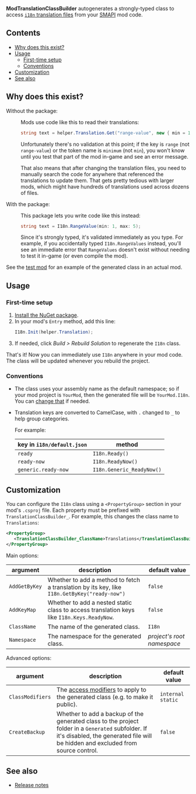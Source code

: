 **ModTranslationClassBuilder** autogenerates a strongly-typed class to access [`i18n`
translation files](https://stardewvalleywiki.com/Modding:Modder_Guide/APIs/Translation)
from your [SMAPI](https://smapi.io/) mod code.

## Contents
* [Why does this exist?](#why-does-this-exist)
* [Usage](#usage)
  * [First-time setup](#first-time-setup)
  * [Conventions](#conventions)
* [Customization](#customization)
* [See also](#see-also)

## Why does this exist?
<dl>
<dt>Without the package:</dt>
<dd>

Mods use code like this to read their translations:
```c#
string text = helper.Translation.Get("range-value", new { min = 1, max = 5 });
```

Unfortunately there's no validation at this point; if the key is `range` (not `range-value`) or the
token name is `minimum` (not `min`), you won't know until you test that part of the mod in-game and
see an error message.

That also means that after changing the translation files, you need to manually search the code for
anywhere that referenced the translations to update them. That gets pretty tedious with larger
mods, which might have hundreds of translations used across dozens of files.

</dd>
<dt>With the package:</dt>
<dd>

This package lets you write code like this instead:
```c#
string text = I18n.RangeValue(min: 1, max: 5);
```

Since it's strongly typed, it's validated immediately as you type. For example, if you accidentally
typed `I18n.RangeValues` instead, you'll see an immediate error that `RangeValues` doesn't exist
without needing to test it in-game (or even compile the mod).

</dd>
</dl>

See the [test mod](TestMod) for an example of the generated class in an actual mod.

## Usage
### First-time setup
1. [Install the NuGet package](https://www.nuget.org/packages/Pathoschild.Stardew.ModTranslationClassBuilder).
2. In your mod's `Entry` method, add this line:
   ```c#
   I18n.Init(helper.Translation);
   ```
3. If needed, click _Build > Rebuild Solution_ to regenerate the `I18n` class.

That's it! Now you can immediately use `I18n` anywhere in your mod code. The class will be updated
whenever you rebuild the project.

### Conventions
* The class uses your assembly name as the default namespace; so if your mod project is `YourMod`,
  then the generated file will be `YourMod.I18n`. You can [change that](#customization) if needed.
* Translation keys are converted to CamelCase, with `.` changed to `_` to help group categories.

  For example:

  key in `i18n/default.json` | method
  -------------------------- | --------------------------
  `ready`                    | `I18n.Ready()`
  `ready-now`                | `I18n.ReadyNow()`
  `generic.ready-now`        | `I18n.Generic_ReadyNow()`

## Customization
You can configure the `I18n` class using a `<PropertyGroup>` section in your mod's `.csproj` file.
Each property must be prefixed with `TranslationClassBuilder_`. For example, this changes the class
name to `Translations`:

```xml
<PropertyGroup>
   <TranslationClassBuilder_ClassName>Translations</TranslationClassBuilder_ClassName>
</PropertyGroup>
```

Main options:

argument         | description | default value
---------------- | ----------- | ------------
`AddGetByKey`    | Whether to add a method to fetch a translation by its key, like `I18n.GetByKey("ready-now")` | `false`
`AddKeyMap`      | Whether to add a nested static class to access translation keys like `I18n.Keys.ReadyNow`. | `false`
`ClassName`      | The name of the generated class. | `I18n`
`Namespace`      | The namespace for the generated class. | _project's root namespace_

Advanced options:

argument         | description | default value
---------------- | ----------- | ------------
`ClassModifiers` | The [access modifiers](https://docs.microsoft.com/en-us/dotnet/csharp/programming-guide/classes-and-structs/access-modifiers) to apply to the generated class (e.g. to make it public). | `internal static`
`CreateBackup`   | Whether to add a backup of the generated class to the project folder in a `Generated` subfolder. If it's disabled, the generated file will be hidden and excluded from source control. | `false`

## See also
* [Release notes](release-notes.md)
